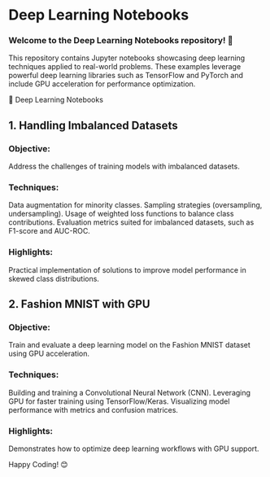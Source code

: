 # Deep Learning Notebooks
### Welcome to the Deep Learning Notebooks repository! 🚀
This repository contains Jupyter notebooks showcasing deep learning techniques applied to real-world problems. These examples leverage powerful deep learning libraries such as TensorFlow and PyTorch and include GPU acceleration for performance optimization.

🚀 Deep Learning Notebooks
## 1. Handling Imbalanced Datasets

### Objective: 
Address the challenges of training models with imbalanced datasets.

### Techniques:
Data augmentation for minority classes.
Sampling strategies (oversampling, undersampling).
Usage of weighted loss functions to balance class contributions.
Evaluation metrics suited for imbalanced datasets, such as F1-score and AUC-ROC.

### Highlights: 
Practical implementation of solutions to improve model performance in skewed class distributions.

## 2. Fashion MNIST with GPU

### Objective: 
Train and evaluate a deep learning model on the Fashion MNIST dataset using GPU acceleration.

### Techniques:
Building and training a Convolutional Neural Network (CNN).
Leveraging GPU for faster training using TensorFlow/Keras.
Visualizing model performance with metrics and confusion matrices.

### Highlights: 
Demonstrates how to optimize deep learning workflows with GPU support.

Happy Coding! 😊

